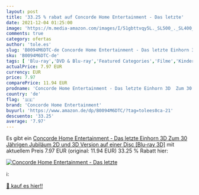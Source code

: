 ```yaml
---
layout: post
title: '33.25 % rabat auf Concorde Home Entertainment - Das letzte'
date: 2021-12-04 01:25:00
image: 'https://m.media-amazon.com/images/I/51gbttvqy5L._SL500_._SL400_.jpg'
comments: true
category: ofertas
author: 'tole.es'
slug: 'B0094M6DTC-de Concorde Home Entertainment - Das letzte Einhorn 3D Zum 30...'
sku: 'B0094M6DTC-de'
tags: [ 'Blu-ray','DVD & Blu-ray','Featured Categories','Filme','Kinder & Familie','Zeichentrick','concorde home entertainment', ]
actualPrice: 7.97 EUR
currency: EUR
price: 7.97
comparePrice: 11.94 EUR
prodname: 'Concorde Home Entertainment - Das letzte Einhorn 3D  Zum 30 Jährigen Jubiläum 2D und 3D Version auf einer Disc  [Blu-ray 3D]'
country: 'de'
flag: '🇩🇪'
brand: 'Concorde Home Entertainment'
buyurl: 'https://www.amazon.de/dp/B0094M6DTC/?tag=tolees0ca-21'
descuento: '33.25'
average: '7.97'
---
```


Es gibt ein [Concorde Home Entertainment - Das letzte Einhorn 3D  Zum 30 Jährigen Jubiläum 2D und 3D Version auf einer Disc  [Blu-ray 3D]](https://www.amazon.de/dp/B0094M6DTC/?tag=tolees0ca-21) mit aktuellem Preis 7.97 EUR (original: 11.94 EUR) 33.25 % Rabatt hier:

[![Concorde Home Entertainment - Das letzte](https://m.media-amazon.com/images/I/51gbttvqy5L._SL500_._SL400_.jpg)](https://www.amazon.de/dp/B0094M6DTC/?tag=tolees0ca-21)

ℹ️:


[🛒 kauf es hier!!](https://www.amazon.de/dp/B0094M6DTC/?tag=tolees0ca-21)
